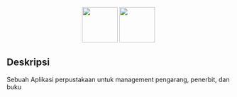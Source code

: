 <p align="center">
  <img height="80" src="https://laravel.com/assets/img/components/logo-laravel.svg">
  <img height="80" src="https://vuejs.org/images/logo.png">
</p>

## Deskripsi
Sebuah Aplikasi perpustakaan untuk management pengarang, penerbit, dan buku
